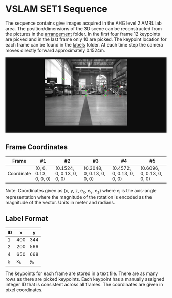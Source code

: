 # VSLAM SET1 Sequence
The sequence contains give images acquired in the AHG level 2 AMRL lab area. The position/dimensions of the 3D scene can be reconstructed from the pictures in the [arrangement](arrangement) folder. In the first four frame 12 keypoints are picked and in the last frame only 10 are picked. The keypoint location for each frame can be found in the [labels](labels) folder. At each time step the camera moves directly forward approximately 0.1524m.

<img src="sequence_gif.gif" width="1224">

## Frame Coordinates
Frame | #1 | #2 | #3 | #4 | #5 | 
--- | --- | --- | --- |--- |--- |
Coordinate | (0, 0, 0.13, 0, 0, 0) | (0.1524, 0, 0.13, 0, 0, 0) | (0.3048, 0, 0.13, 0, 0, 0) | (0.4572, 0, 0.13, 0, 0, 0) | (0.6096, 0, 0.13, 0, 0, 0)

Note: Coordinates given as (x, y, z, e<sub>x</sub>, e<sub>y</sub>, e<sub>z</sub>) where e<sub>i</sub> is the axis-angle representation where the magnitude of the rotation is encoded as the magnitude of the vector. Units in meter and radians.

## Label Format
ID | x | y | 
--- | --- | --- | 
1 | 400 | 344 |
2 | 200 | 566 |
4 | 650 | 668 |
k | x<sub>k</sub> | y<sub>k</sub> |

The keypoints for each frame are stored in a text file. There are as many rows as there are picked keypoints. Each keypoint has a manually assigned integer ID that is consistent across all frames. The coordinates are given in pixel coordinates.
